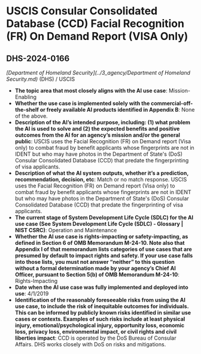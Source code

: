 # USCIS  Consular Consolidated Database (CCD) Facial Recognition (FR) On Demand Report (VISA Only)
## DHS-2024-0166
_[Department of Homeland Security](../3_agency/Department of Homeland Security.md)_ (DHS) / USCIS


+ **The topic area that most closely aligns with the AI use case**: Mission-Enabling
+ **Whether the use case is implemented solely with the commercial-off-the-shelf or freely available AI products identified in Appendix B**: None of the above.
+ **Description of the AI’s intended purpose, including: (1) what problem the AI is used to solve and (2) the expected benefits and positive outcomes from the AI for an agency’s mission and/or the general public**: USCIS uses the Facial Recognition (FR) on Demand report (Visa only) to combat fraud by benefit applicants whose fingerprints are not in IDENT but who may have photos in the Department of State's (DoS) Consular Consolidated Database (CCD) that predate the fingerprinting of visa applicants.
+ **Description of what the AI system outputs, whether it’s a prediction, recommendation, decision, etc**: Match or no match response.
USCIS uses the Facial Recognition (FR) on Demand report (Visa only) to combat fraud by benefit applicants whose fingerprints are not in IDENT but who may have photos in the Department of State's (DoS) Consular Consolidated Database (CCD) that predate the fingerprinting of visa applicants.
+ **The current stage of System Development Life Cycle (SDLC) for the AI use case (See System Development Life Cycle (SDLC) - Glossary | NIST CSRC)**: Operation and Maintenance
+ **Whether the AI use case is rights-impacting or safety-impacting, as defined in Section 6 of OMB Memorandum M-24-10. Note also that Appendix I of that memorandum lists categories of use cases that are presumed by default to impact rights and safety. If your use case falls into those lists, you must not answer “neither” to this question without a formal determination made by your agency’s Chief AI Officer, pursuant to Section 5(b) of OMB Memorandum M-24-10**: Rights-Impacting
+ **Date when the AI use case was fully implemented and deployed into use**: 4/1/2019
+ **Identification of the reasonably foreseeable risks from using the AI use case, to include the risk of inequitable outcomes for individuals. This can be informed by publicly known risks identified in similar use cases or contexts. Examples of such risks include at least physical injury, emotional/psychological injury, opportunity loss, economic loss, privacy loss, environmental impact, or civil rights and civil liberties impact**: CCD is operated by the DoS Bureau of Consular Affairs. DHS works closely with DoS on risks and mitigations.